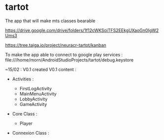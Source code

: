 # tartot
The app that will make mts classes bearable

https://drive.google.com/drive/folders/1f12cWKSoiTFS2EEkgUXaoGn0IgW2Ums3

https://tree.taiga.io/project/neuracr-tartot/kanban

To make the app able to connect to google play services : file:///home/morn/AndroidStudioProjects/tartot/debug.keystore  


~15/02 : V0.1 created
V0.1 content :
 - Activities :
    - FirstLogActivity
    - MainMenuActivity
    - LobbyActivity
    - GameActivity
 
 - Core Class :
    - Player
    
 - Connexion Class :
